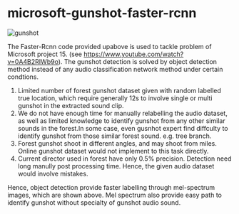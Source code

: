 # microsoft-gunshot-faster-rcnn

![gunshot](https://user-images.githubusercontent.com/60019124/122730222-928f3a00-d2ac-11eb-8be5-5056a007b914.png)

The Faster-Rcnn code provided upabove is used to tackle problem of Microsoft project 15. (see https://www.youtube.com/watch?v=0A4B2RIWb9o). The gunshot detection is solved by 
object detection method instead of any audio classification network method under certain condtions.

1. Limited number of forest gunshot dataset given with random labelled true location, which require generally 12s to involve single or multi gunshot in the extracted sound clip.
2. We do not have enough time for manually relabelling the audio dataset, as well as limited knowledge to identify gunshot from any other similar sounds in the forest.In some case, even gusnhot expert find diffculty to identify gunshot from those similar forest sound. e.g. tree branch.
3. Forest gunshot shoot in different angles, and may shoot from miles. Online gunshot dataset would not implement to this task directly.
4. Current director used in forest have only 0.5% precision. Detection need long manully post processing time. Hence, the given audio dataset would involve mistakes.

Hence, object detection provide faster labelling through mel-spectrum images, which are shown above. Mel spectrum also provide easy path to identify gunshot without specialty of gunshot audio sound. 
 

